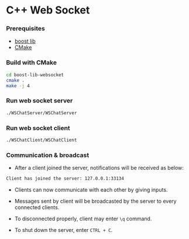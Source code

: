 # C++ Web Socket

### Prerequisites

- [boost lib](https://www.boost.org)
- [CMake](https://cmake.org/download/)

### Build with CMake

```sh
cd boost-lib-websocket
cmake .
make -j 4
```

### Run web socket server

```sh
./WSChatServer/WSChatServer
```

### Run web socket client

```sh
./WSChatClient/WSChatClient
```

### Communication & broadcast

- After a client joined the server, notifications will be received as below:

```sh
Client has joined the server: 127.0.0.1:33134
```

- Clients can now communicate with each other by giving inputs.

- Messages sent by client will be broadcasted by the server to every connected clients.

- To disconnected properly, client may enter `\q` command.

- To shut down the server, enter `CTRL + C`.
